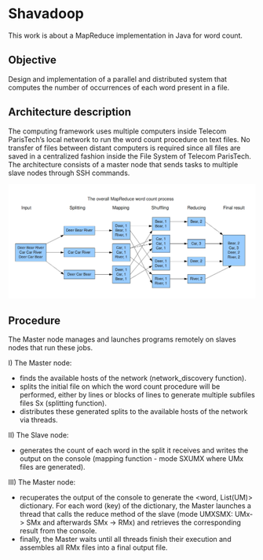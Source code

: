 # Shavadoop
This work is about a MapReduce implementation in Java for word count.

## Objective
Design and implementation of a parallel and distributed system that computes the number of occurrences of each word present in a file.

## Architecture description
The computing framework uses multiple computers inside Telecom ParisTech’s local network to run the word count procedure on text files. No transfer of files between distant computers is required since all files are saved in a centralized fashion inside the File System of Telecom ParisTech. The architecture consists of a master node that sends tasks to multiple slave nodes through SSH commands. 

<p align="center">
  <img src="https://raw.githubusercontent.com/FaresZenaidi/Shavadoop/master/Pictures/MapReduce.png" alt="Map Reduce Word Count"/>
</p>

## Procedure
The Master node manages and launches programs remotely on slaves nodes that run these jobs.

I) The Master node:
* finds the available hosts of the network (network_discovery function).
* splits the initial file on which the word count procedure will be performed, either by lines or blocks of lines to generate
  multiple subfiles files Sx (splitting function).
* distributes these generated splits to the available hosts of the network via threads.

II) The Slave node:
* generates the count of each word in the split it receives and writes the output on the console (mapping function - mode SXUMX where UMx files are generated).

III) The Master node:
* recuperates the output of the console to generate the <word, List(UM)> dictionary. For each word (key) of the dictionary, the Master launches a thread that calls the reduce method of the slave (mode UMXSMX: UMx-> SMx and afterwards SMx -> RMx) and retrieves the corresponding result from the console. 
* finally, the Master waits until all threads finish their execution and assembles all RMx files into a final output file.

